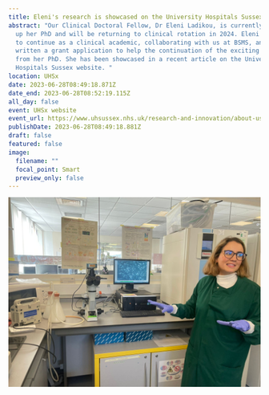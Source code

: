```yaml
---
title: Eleni's research is showcased on the University Hospitals Sussex website
abstract: "Our Clinical Doctoral Fellow, Dr Eleni Ladikou, is currently writing
  up her PhD and will be returning to clinical rotation in 2024. Eleni is keen
  to continue as a clinical academic, collaborating with us at BSMS, and has
  written a grant application to help the continuation of the exciting findings
  from her PhD. She has been showcased in a recent article on the University
  Hospitals Sussex website. "
location: UHSx
date: 2023-06-28T08:49:18.871Z
date_end: 2023-06-28T08:52:19.115Z
all_day: false
event: UHSx website
event_url: https://www.uhsussex.nhs.uk/research-and-innovation/about-us/current-research/spotlight-sessions/dr-eleni-ladikou/
publishDate: 2023-06-28T08:49:18.881Z
draft: false
featured: false
image:
  filename: ""
  focal_point: Smart
  preview_only: false
---
```

![](unknown-6.jpeg)